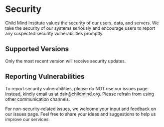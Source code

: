 # Security

Child Mind Institute values the security of our users, data, and servers. We take the security of our systems seriously and encourage users to report any suspected security vulnerabilities promptly.

## Supported Versions

Only the most recent version will receive security updates.

## Reporting Vulnerabilities

To report security vulnerabilities, please do NOT use our issues page. Instead, kindly email us at dair@childmind.org. Please refrain from using other communication channels.

For non-security-related issues, we welcome your input and feedback on our issues page. Feel free to share your ideas and suggestions to help us improve our services.
